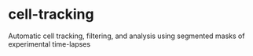 # cell-tracking
Automatic cell tracking, filtering, and analysis using segmented masks of experimental time-lapses
